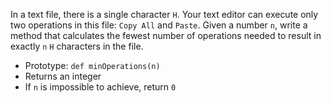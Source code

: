 <p>In a text file, there is a single character <code>H</code>. Your text editor can execute only two operations in this file: <code>Copy All</code> and <code>Paste</code>. Given a number <code>n</code>, write a method that calculates the fewest number of operations needed to result in exactly <code>n</code> <code>H</code> characters in the file.</p>
<ul>
<li>Prototype: <code>def minOperations(n)</code></li>
<li>Returns an integer</li>
<li>If <code>n</code> is impossible to achieve, return <code>0</code></li>
</ul>
